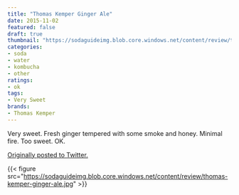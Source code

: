 ```yaml
---
title: "Thomas Kemper Ginger Ale"
date: 2015-11-02
featured: false
draft: true
thumbnail: "https://sodaguideimg.blob.core.windows.net/content/review/thumbs/thomas-kemper-ginger-ale.jpg"
categories:
- soda
- water
- kombucha
- other
ratings:
- ok
tags:
- Very Sweet
brands:
- Thomas Kemper
---
```


Very sweet. Fresh ginger tempered with some smoke and honey. Minimal fire. Too sweet. OK.

[Originally posted to Twitter.](https://twitter.com/Cavorter/status/661241894811242496)

{{< figure src="https://sodaguideimg.blob.core.windows.net/content/review/thomas-kemper-ginger-ale.jpg" >}}

